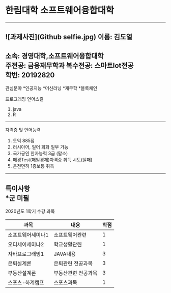 # 한림대학 소프트웨어융합대학
---
![과제사진](Github selfie.jpg) 
이름: 김도열
---
소속: 경영대학,소프트웨어융합대학   
주전공: 금융재무학과  복수전공: 스마트Iot전공   
학번: 20192820   
---
관심분야
*인공지능
*머신러닝
*재무학
*블록체인   

프로그래밍 언어스킬
1. java
2. R   
---
자격증 및 언어능력
1. 토익 885점   
2. 러시아어, 일어 회화 일부 가능   
3. 국가공인 한자능력 3급 (말소)   
4. 매경Test(매일경제)자격증 취득 시도(실패)   
5. 운전면허 1종보통 취득   
---
특이사항   
*군 미필
------------

2020년도 1학기 수강 과목   

|과목|내용|학점|
|---|---|---|
|소프트웨어세미나1|소프트웨어관련|1|
|오디세이세미나2|학교생활관련|1|
|자바프로그래밍1|JAVA내용|3|
|은퇴설계론|은퇴관련 전공과목|3|
|부동산설계론|부동산관련 전공과목|3|
|스포츠-하계캠프|스포츠과목|1|
